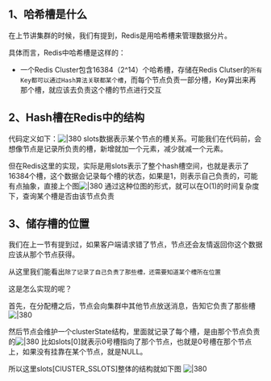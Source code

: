 
## 1、哈希槽是什么

在上节讲集群的时候，我们有提到，Redis是用哈希槽来管理数据分片。

具体而言，Redis中哈希槽是这样的：
- 一个Redis Cluster包含16384（2^14）个哈希槽，存储在Redis Clutser的`所有Key都可以通过Hash算法关联都某个槽`，而每个节点负责一部分槽，Key算出来再那个槽，就应该去负责这个槽的节点进行交互
## 2、Hash槽在Redis中的结构

代码定义如下：![|380](https://my-obsidian-image.oss-cn-guangzhou.aliyuncs.com/2024/04/a5629ec8c13ae4851b3bcf10ec30cc2a.png)
slots数据表示某个节点的槽关系。可能我们在代码前，会想像节点是记录所负责的槽，新增就加一个元素，减少就减一个元素。

但在Redis这里的实现，实际是用slots表示了整个hash槽空间，也就是表示了16384个槽，这个数据会记录每个槽的状态，如果是1，则表示自己负责的，可能有点抽象，直接上个图![|380](https://my-obsidian-image.oss-cn-guangzhou.aliyuncs.com/2024/04/7b2bb793d247bb4b2b4b6a20c66d943c.png)
通过这种位图的形式，就可以在O(1)的时间复杂度下，查询某个槽是否由该节点负责

## 3、储存槽的位置

我们在上一节有提到过，如果客户端请求错了节点，节点还会友情返回你这个数据应该从那个节点获得。

从这里我们能看出`除了记录了自己负责了那些槽，还需要知道某个槽所在位置`

这是怎么实现的呢？

首先，在分配槽之后，节点会向集群中其他节点放送消息，告知它负责了那些槽![|380](https://my-obsidian-image.oss-cn-guangzhou.aliyuncs.com/2024/04/1efefc331ca7601cf4ee671d640583a1.png)

然后节点会维护一个clusterState结构，里面就记录了每个槽，是由那个节点负责的![|380](https://my-obsidian-image.oss-cn-guangzhou.aliyuncs.com/2024/04/834e82d981ce18f5ba29fe38b7ff8fb6.png)
比如slots[0]就表示0号槽指向了那个节点，也就是0号槽在那个节点上，如果没有挂靠在某个节点，就是NULL。

所以这里slots[ClUSTER_SSLOTS]整体的结构就如下图
![|380](https://my-obsidian-image.oss-cn-guangzhou.aliyuncs.com/2024/04/ac113f81349342a8983bd86fb395dfeb.png)